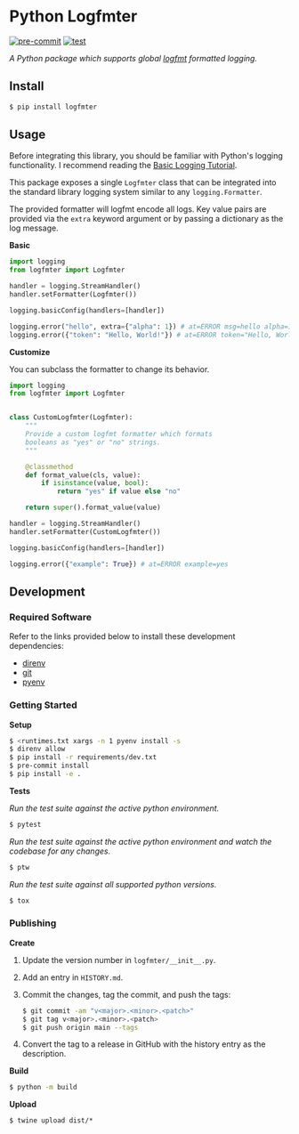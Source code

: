 # Python Logfmter

[![pre-commit](https://github.com/jteppinette/python-logfmter/actions/workflows/pre-commit.yml/badge.svg)](https://github.com/jteppinette/python-logfmter/actions/workflows/pre-commit.yml)
[![test](https://github.com/jteppinette/python-logfmter/actions/workflows/test.yml/badge.svg)](https://github.com/jteppinette/python-logfmter/actions/workflows/test.yml)

_A Python package which supports global [logfmt](https://www.brandur.org/logfmt) formatted logging._

## Install

```sh
$ pip install logfmter
```

## Usage

Before integrating this library, you should be familiar with Python's logging
functionality. I recommend reading the [Basic Logging
Tutorial](https://docs.python.org/3/howto/logging.html).

This package exposes a single `Logfmter` class that can be integrated into
the standard library logging system similar to any `logging.Formatter`.

The provided formatter will logfmt encode all logs. Key value pairs are provided
via the `extra` keyword argument or by passing a dictionary as the log message.

**Basic**

```python
import logging
from logfmter import Logfmter

handler = logging.StreamHandler()
handler.setFormatter(Logfmter())

logging.basicConfig(handlers=[handler])

logging.error("hello", extra={"alpha": 1}) # at=ERROR msg=hello alpha=1
logging.error({"token": "Hello, World!"}) # at=ERROR token="Hello, World!"
```

**Customize**

You can subclass the formatter to change its behavior.

```python
import logging
from logfmter import Logfmter


class CustomLogfmter(Logfmter):
    """
    Provide a custom logfmt formatter which formats
    booleans as "yes" or "no" strings.
    """

    @classmethod
    def format_value(cls, value):
        if isinstance(value, bool):
            return "yes" if value else "no"

	return super().format_value(value)

handler = logging.StreamHandler()
handler.setFormatter(CustomLogfmter())

logging.basicConfig(handlers=[handler])

logging.error({"example": True}) # at=ERROR example=yes
```

## Development

### Required Software

Refer to the links provided below to install these development dependencies:

- [direnv](https://direnv.net)
- [git](https://git-scm.com/)
- [pyenv](https://github.com/pyenv/pyenv#installation)

### Getting Started

**Setup**

```sh
$ <runtimes.txt xargs -n 1 pyenv install -s
$ direnv allow
$ pip install -r requirements/dev.txt
$ pre-commit install
$ pip install -e .
```

**Tests**

_Run the test suite against the active python environment._

```sh
$ pytest
```

_Run the test suite against the active python environment and
watch the codebase for any changes._

```sh
$ ptw
```

_Run the test suite against all supported python versions._

```sh
$ tox
```

### Publishing

**Create**

1. Update the version number in `logfmter/__init__.py`.

2. Add an entry in `HISTORY.md`.

3. Commit the changes, tag the commit, and push the tags:

   ```sh
   $ git commit -am "v<major>.<minor>.<patch>"
   $ git tag v<major>.<minor>.<patch>
   $ git push origin main --tags
   ```

4. Convert the tag to a release in GitHub with the history
   entry as the description.

**Build**

```sh
$ python -m build
```

**Upload**

```
$ twine upload dist/*
```
